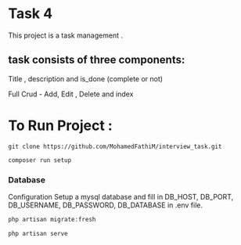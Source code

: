 # Task 4

This project is a task management .

## task consists of three components:

Title , description and is_done (complete or not)

Full Crud - Add, Edit , Delete and index

# To Run Project :

```shell
git clone https://github.com/MohamedFathiM/interview_task.git

composer run setup
```

### Database

Configuration
Setup a mysql database and fill in DB_HOST, DB_PORT, DB_USERNAME, DB_PASSWORD, DB_DATABASE in .env file.

```php
php artisan migrate:fresh

php artisan serve
```
